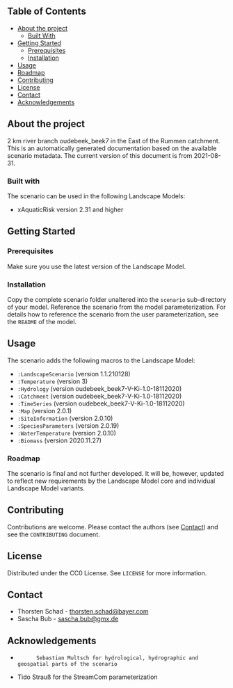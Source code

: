 ## Table of Contents
* [About the project](#about-the-project)
  * [Built With](#built-with)
* [Getting Started](#getting-started)
  * [Prerequisites](#prerequisites)
  * [Installation](#installation)
* [Usage](#usage)
* [Roadmap](#roadmap)
* [Contributing](#contributing)
* [License](#license)
* [Contact](#contact)
* [Acknowledgements](#acknowledgements)


## About the project
2 km river branch oudebeek_beek7 in the East of the Rummen catchment.
This is an automatically generated documentation based on the available scenario metadata. The current version of this 
document is from 2021-08-31.

### Built with
The scenario can be used in the following Landscape Models:
* xAquaticRisk version 2.31 and higher


## Getting Started
### Prerequisites
Make sure you use the latest version of the Landscape Model.

### Installation
Copy the complete scenario folder unaltered into the `scenario` sub-directory of your model. Reference the scenario
from the model parameterization. For details how to reference the scenario from the user parameterization, see the 
`README` of the model.


## Usage
The scenario adds the following macros to the Landscape Model:
* `:LandscapeScenario` (version 1.1.210128)
* `:Temperature` (version 3)
* `:Hydrology` (version oudebeek_beek7-V-Ki-1.0-18112020)
* `:Catchment` (version oudebeek_beek7-V-Ki-1.0-18112020)
* `:TimeSeries` (version oudebeek_beek7-V-Ki-1.0-18112020)
* `:Map` (version 2.0.1)
* `:SiteInformation` (version 2.0.10)
* `:SpeciesParameters` (version 2.0.19)
* `:WaterTemperature` (version 2.0.10)
* `:Biomass` (version 2020.11.27)

### Roadmap
The scenario is final and not further developed. It will be, however, updated to reflect new requirements by the 
Landscape Model core and individual Landscape Model variants.


## Contributing
Contributions are welcome. Please contact the authors (see [Contact](#contact)) and see the `CONTRIBUTING` document.


## License
Distributed under the CC0 License. See `LICENSE` for more information.


## Contact
* Thorsten Schad - thorsten.schad@bayer.com
* Sascha Bub - sascha.bub@gmx.de


## Acknowledgements
* 
            Sebastian Multsch for hydrological, hydrographic and geospatial parts of the scenario
        
* Tido Strauß for the StreamCom parameterization
